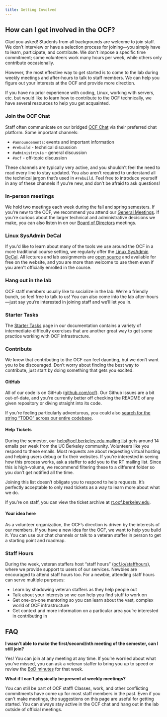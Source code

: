 ```yaml
---
title: Getting Involved
---
```


## How can I get involved in the OCF?

Glad you asked! Students from all backgrounds are welcome to join staff. We
don’t interview or have a selection process for joining—you simply have to
learn, participate, and contribute. We don't impose a specific
time commitment; some volunteers work many hours per week, while others only contribute
occasionally.

However, the most effective way to get started is to come to the lab during weekly meetings and after-hours to talk to staff members. We can help you figure out your interests at the OCF and provide more direction.

If you have no prior experience with coding, Linux, working with servers, etc. but would like to learn how to contribute to the OCF technically, we have several resources to help you get acquainted.

### Join the OCF Chat

Staff often communicate on our bridged [OCF Chat](../../user-docs/contact/chat.md) via their preferred chat platform. Some important channels:

- `#announcements`: events and important information
- `#rebuild` - technical discussion
- `#administrivia` - general discussion
- `#ocf` - off-topic discussion

These channels are typically very active, and you shouldn’t feel the need to
read every line to stay updated. You also aren’t required to understand all the
technical jargon that’s used in `#rebuild`. Feel free to introduce yourself in
any of these channels if you’re new, and don’t be afraid to ask questions!

### In-person meetings

We hold two meetings each week during the fall and spring semesters. If you're
new to the OCF, we recommend you attend our [General
Meetings](staff-meetings.md). If you're curious about the larger technical and
administrative decisions we make, you can also listen in on our [Board of
Directors](../bod) meetings.

### Linux SysAdmin DeCal

If you'd like to learn about many of the tools we use around the OCF in a more traditional course setting, we regularly offer the [Linux SysAdmin DeCal][decal]. All lectures and lab assignments are [open source][decal-web] and available for free on the website, and you are more than welcome to use them even if you aren't officially enrolled in the course.

### Hang out in the lab

OCF staff members usually like to socialize in the lab. We’re a friendly bunch,
so feel free to talk to us! You can also come into the lab after-hours—just
say you’re interested in joining staff and we’ll let you in.

### Starter Tasks

The [Starter Tasks](startertasks.md) page in our documentation contains a variety of intermediate-difficulty exercises that are another great way to get some practice working with OCF infrastructure.

### Contribute

We know that contributing to the OCF can feel daunting, but we
don’t want you to be discouraged. Don’t worry about finding the best way to
contribute, just start by doing something that gets you excited.

#### GitHub

All of our code is on GitHub ([github.com/ocf][ocf-github]). Our Github issues are a bit out-of-date, and you're currently better off checking the README of any given repository or diving straight into its code.

If you’re feeling particularly adventurous, you could also [search for the string
“TODO” across our entire codebase][sourcegraph-todo].

#### Help Tickets

During the semester, our [help@ocf.berkeley.edu mailing list](../../user-docs/contact)
gets around 14 emails per week from the UC Berkeley community. Volunteers like
you respond to these emails. Most requests are about requesting virtual hosting
and helping users debug or fix their websites. If you’re interested in seeing
how this process works, ask a staffer to add you to the RT mailing list. Since
this is high-volume, we recommend filtering these to a different folder so you
don’t get notified all the time.

Joining this list doesn’t obligate you to respond to help requests. It’s
perfectly acceptable to only read tickets as a way to learn more about what we
do.

If you’re on staff, you can view the ticket archive at [rt.ocf.berkeley.edu][rt].

#### Your idea here

As a volunteer organization, the OCF’s direction is driven by the interests of
our members. If you have a new idea for the OCF, we want to help you build it.
You can use our chat channels or talk to a veteran staffer in person to get a
starting point and roadmap.

### Staff Hours

During the week, veteran staffers host “staff hours”
([ocf.io/staffhours][staffhours]), where we provide support to users of our
services. Newbies are encouraged to attend staff hours too. For a newbie,
attending staff hours can serve multiple purposes:

   * Learn by shadowing veteran staffers as they help people out
   * Talk about your interests so we can help you find stuff to work on
   * Get one-on-one mentoring so you can learn about the vast, complex world of
     OCF infrastructure
   * Get context and more information on a particular area you’re interested
     in contributing in

## FAQ

**I wasn’t able to make the first/second/nth meeting of the semester, can I
still join?**

Yes! You can join at any meeting at any time. If you’re worried about what you’ve missed, you can ask a veteran staffer to bring you up to speed or review the [BoD minutes](../bod) for that week.

**What if I can’t physically be present at weekly meetings?**

You can still be part of OCF staff! Classes, work, and other conflicting commitments have come up for most staff members in the past. Even if you can't make meetings, the
suggestions on this page are useful for getting started. You can always stay active in the OCF chat and hang out in the lab outside of official meetings.


[account-chpass]: https://github.com/ocf/ocfweb/blob/master/ocfweb/account/chpass.py
[account-register]: https://github.com/ocf/ocfweb/blob/master/ocfweb/account/register.py
[account]: https://github.com/ocf/ocfweb/tree/master/ocfweb/account
[announce]: https://ocf.io/announce
[api-hours]: https://github.com/ocf/ocfweb/blob/master/ocfweb/api/hours.py
[decal]: https://decal.ocf.berkeley.edu/
[decal-web]: https://github.com/ocf/decal-web
[docs-src]: https://github.com/ocf/ocfweb/tree/master/ocfweb/docs/docs
[getinvolved-src]: https://github.com/ocf/ocfweb/blob/master/ocfweb/docs/docs/staff/getinvolved.md
[ircbot/issues]: https://github.com/ocf/ircbot/issues
[ircbot]: https://github.com/ocf/ircbot
[mirror-healthcheck-puppet]: ️https://github.com/ocf/puppet/blob/master/modules/ocf_mirrors/manifests/monitoring.pp
[mirror-healthcheck]: https://github.com/ocf/puppet/blob/master/modules/ocf_mirrors/files/healthcheck
[ocf-github]: https://github.com/ocf
[ocf-github-issues]: https://github.com/issues?utf8=%E2%9C%93&q=is%3Aopen+is%3Aissue+archived%3Afalse+user%3Aocf+
[ocf-github-issues-starter]: https://github.com/issues?q=is%3Aopen+is%3Aissue+archived%3Afalse+user%3Aocf+label%3A%22good+first+issue%22
[ocflib-account]: https://github.com/ocf/ocflib/tree/master/ocflib/account
[ocflib-mail]: https://github.com/ocf/ocflib/blob/master/ocflib/misc/mail.py
[ocflib-mysql]: https://github.com/ocf/ocflib/blob/master/ocflib/infra/mysql.py
[ocflib-printing]: https://github.com/ocf/ocflib/tree/master/ocflib/printing
[ocflib/issues]: https://github.com/ocf/ocflib/issues
[ocflib]: https://github.com/ocf/ocflib
[ocfweb-vhost]: https://github.com/ocf/ocfweb/blob/master/ocfweb/account/vhost.py
[ocfweb-stats]: https://github.com/ocf/ocfweb/tree/master/ocfweb/stats
[ocfweb/issues]: https://github.com/ocf/ocfweb/issues
[ocfweb]: https://github.com/ocf/ocfweb
[projects]: https://ocf.io/projects
[prometheus-mirror]: https://github.com/ocf/puppet/blob/master/modules/ocf_prometheus/files/rules.d/mirror.rules.yaml
[prometheus-printer]: https://github.com/ocf/puppet/blob/master/modules/ocf_prometheus/files/rules.d/printer.rules.yaml
[puppet-321]: https://github.com/ocf/puppet/pull/321
[puppet-373]: https://github.com/ocf/puppet/pull/373
[puppet-aliases]: https://github.com/ocf/puppet/blob/master/modules/ocf_mail/files/site_ocf/aliases
[puppet-desktop-packages]: https://github.com/ocf/puppet/blob/master/modules/ocf_desktop/manifests/packages.pp
[puppet-dhcp]: https://github.com/ocf/puppet/blob/master/modules/ocf_dhcp/manifests/init.pp
[puppet-firewall]: https://github.com/ocf/puppet/tree/master/modules/ocf/manifests/firewall
[puppet-www]: https://github.com/ocf/puppet/blob/master/modules/ocf_www/manifests/site/www.pp
[puppet/issues]: https://github.com/ocf/puppet/issues
[puppet]: https://github.com/ocf/puppet
[rt]: https://rt.ocf.berkeley.edu/
[slack]: https://ocf.io/slack
[slackbridge/issues]: https://github.com/ocf/slackbridge/issues
[slackbridge]: https://github.com/ocf/slackbridge
[sourcegraph-todo]: https://sourcegraph.ocf.berkeley.edu/search?q=TODO+case:yes
[staffhours]: https://ocf.io/staffhours
[utils-acct]: https://github.com/ocf/utils/tree/master/acct
[utils-lab-wakeup]: https://github.com/ocf/utils/blob/master/staff/lab/lab-wakeup
[utils-makehttp]: https://github.com/ocf/utils/blob/master/makeservices/makehttp
[utils-makemysql-real]: https://github.com/ocf/utils/blob/master/makeservices/makemysql-real
[utils-makevm]: https://github.com/ocf/utils/blob/master/staff/sys/makevm
[utils-paper]: https://github.com/ocf/utils/blob/master/printing/paper
